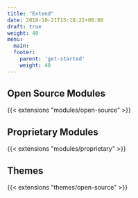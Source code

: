 ```yaml
---
title: "Extend"
date: 2018-10-21T15:18:22+08:00
draft: true
weight: 40
menu:
  main:
  footer:
    parent: 'get-started'
    weight: 40
---
```


## Open Source Modules

{{< extensions "modules/open-source" >}}

## Proprietary Modules

{{< extensions "modules/proprietary" >}}

## Themes

{{< extensions "themes/open-source" >}}
